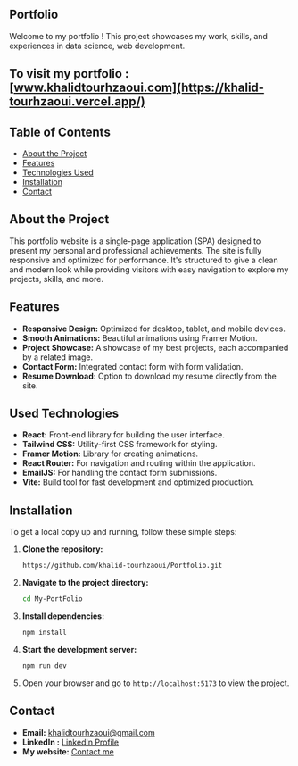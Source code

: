 ## **Portfolio**

Welcome to my portfolio ! This project showcases my work, skills, and experiences in data science, web development.
## **To visit my portfolio :** [www.khalidtourhzaoui.com](https://khalid-tourhzaoui.vercel.app/)

## **Table of Contents**

- [About the Project](#about-the-project)
- [Features](#features)
- [Technologies Used](#technologies-used)
- [Installation](#installation)
- [Contact](#contact)

## **About the Project**

This portfolio website is a single-page application (SPA) designed to present my personal and professional achievements. The site is fully responsive and optimized for performance. It's structured to give a clean and modern look while providing visitors with easy navigation to explore my projects, skills, and more.

## **Features**

- **Responsive Design:** Optimized for desktop, tablet, and mobile devices.
- **Smooth Animations:** Beautiful animations using Framer Motion.
- **Project Showcase:** A showcase of my best projects, each accompanied by a related image.
- **Contact Form:** Integrated contact form with form validation. 
- **Resume Download:** Option to download my resume directly from the site.


## **Used Technologies**

- **React:** Front-end library for building the user interface.
- **Tailwind CSS:** Utility-first CSS framework for styling.
- **Framer Motion:** Library for creating animations.
- **React Router:** For navigation and routing within the application.
- **EmailJS:** For handling the contact form submissions.
- **Vite:** Build tool for fast development and optimized production.

## **Installation**

To get a local copy up and running, follow these simple steps:

1. **Clone the repository:**
   ```bash
   https://github.com/khalid-tourhzaoui/Portfolio.git
   ```

2. **Navigate to the project directory:**
   ```bash
   cd My-PortFolio
   ```

3. **Install dependencies:**
   ```bash
   npm install
   ```

4. **Start the development server:**
   ```bash
   npm run dev
   ```

5. Open your browser and go to `http://localhost:5173` to view the project.


## **Contact**
- **Email:** [khalidtourhzaoui@gmail.com](mailto:khalidtourhzaoui@gmail.com)
- **LinkedIn :** [LinkedIn Profile](https://www.linkedin.com/in/khalid-tourhzaoui/)
- **My website:** [ Contact me](https://khalid-tourhzaoui.vercel.app/contactme)